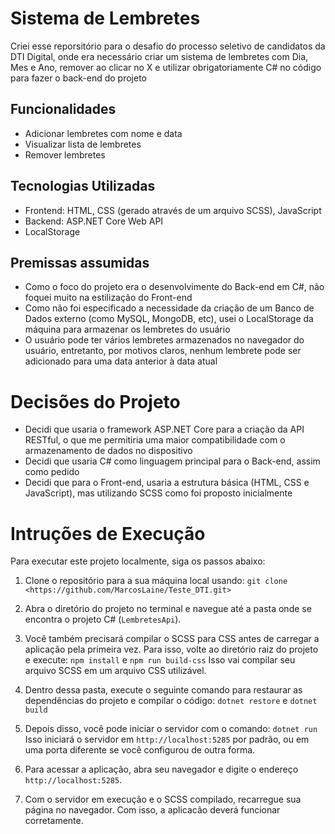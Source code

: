 # Sistema de Lembretes

Criei esse reporsitório para o desafio do processo seletivo de candidatos da DTI Digital, onde era necessário criar um sistema de lembretes com Dia, Mes e Ano, remover ao clicar no X e utilizar obrigatoriamente C# no código para fazer o back-end do projeto

## Funcionalidades

- Adicionar lembretes com nome e data
- Visualizar lista de lembretes
- Remover lembretes

## Tecnologias Utilizadas

- Frontend: HTML, CSS (gerado através de um arquivo SCSS), JavaScript
- Backend: ASP.NET Core Web API
- LocalStorage

## Premissas assumidas

- Como o foco do projeto era o desenvolvimente do Back-end em C#, não foquei muito na estilização do Front-end
- Como não foi especificado a necessidade da criação de um Banco de Dados externo (como MySQL, MongoDB, etc), usei o LocalStorage da máquina para armazenar os lembretes do usuário
- O usuário pode ter vários lembretes armazenados no navegador do usuário, entretanto, por motivos claros, nenhum lembrete pode ser adicionado para uma data anterior à data atual

# Decisões do Projeto

- Decidi que usaria o framework ASP.NET Core para a criação da API RESTful, o que me permitiria uma maior compatibilidade com o armazenamento de dados no dispositivo
- Decidi que usaria C# como linguagem principal para o Back-end, assim como pedido
- Decidi que para o Front-end, usaria a estrutura básica (HTML, CSS e JavaScript), mas utilizando SCSS como foi proposto inicialmente

# Intruções de Execução


Para executar este projeto localmente, siga os passos abaixo:

1. Clone o repositório para a sua máquina local usando:
   `git clone <https://github.com/MarcosLaine/Teste_DTI.git>`

2. Abra o diretório do projeto no terminal e navegue até a pasta onde se encontra o projeto C# (`LembretesApi`).

3. Você também precisará compilar o SCSS para CSS antes de carregar a aplicação pela primeira vez. Para isso, volte ao diretório raiz do projeto e execute:
    `npm install` e `npm run build-css`
    Isso vai compilar seu arquivo SCSS em um arquivo CSS utilizável.

4. Dentro dessa pasta, execute o seguinte comando para restaurar as dependências do projeto e compilar o código:
   `dotnet restore` e `dotnet build`

5. Depois disso, você pode iniciar o servidor com o comando:
    `dotnet run`
    Isso iniciará o servidor em `http://localhost:5285` por padrão, ou em uma porta diferente se você configurou de outra forma.
6. Para acessar a aplicação, abra seu navegador e digite o endereço `http://localhost:5285`.


7. Com o servidor em execução e o SCSS compilado, recarregue sua página no navegador. Com isso, a aplicacão deverá funcionar corretamente.
    
 
